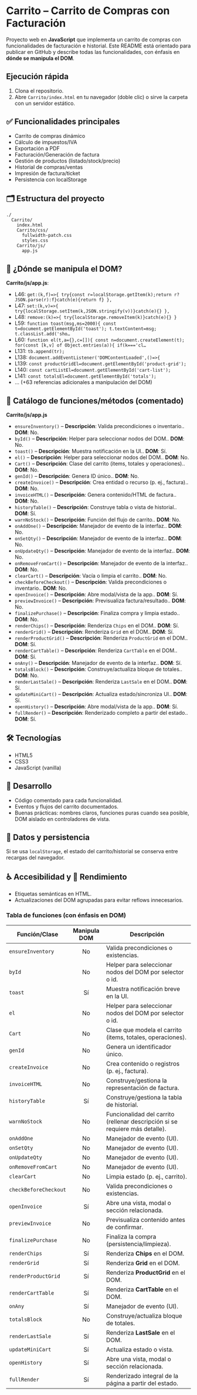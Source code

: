 # Carrito – Carrito de Compras con Facturación

Proyecto web en **JavaScript** que implementa un carrito de compras con funcionalidades de facturación e historial. Este README está orientado para publicar en GitHub y describe todas las funcionalidades, con énfasis en **dónde se manipula el DOM**.

##  Ejecución rápida

1. Clona el repositorio.
2. Abre `Carrito/index.html` en tu navegador (doble clic) o sirve la carpeta con un servidor estático.

## ✅ Funcionalidades principales

- Carrito de compras dinámico
- Cálculo de impuestos/IVA
- Exportación a PDF
- Facturación/Generación de factura
- Gestión de productos (listado/stock/precio)
- Historial de compras/ventas
- Impresión de factura/ticket
- Persistencia con localStorage

## 🗂️ Estructura del proyecto

```
./
  Carrito/
    index.html
    Carrito/css/
      fullwidth-patch.css
      styles.css
    Carrito/js/
      app.js
```
## 🧩 ¿Dónde se manipula el DOM?

**Carrito/js/app.js**:
- L46: `get:(k,f)=>{ try{const r=localStorage.getItem(k);return r?JSON.parse(r):f}catch(e){return f} },`
- L47: `set:(k,v)=>{ try{localStorage.setItem(k,JSON.stringify(v))}catch(e){} },`
- L48: `remove:(k)=>{ try{localStorage.removeItem(k)}catch(e){} }`
- L59: `function toast(msg,ms=2000){ const t=document.getElementById('toast'); t.textContent=msg; t.classList.add('sho…`
- L60: `function el(t,a={},c=[]){ const n=document.createElement(t); for(const [k,v] of Object.entries(a)){ if(k==='cl…`
- L131: `tb.append(tr);`
- L138: `document.addEventListener('DOMContentLoaded',()=>{`
- L139: `const productGridEl=document.getElementById('product-grid');`
- L140: `const cartListEl=document.getElementById('cart-list');`
- L141: `const totalsEl=document.getElementById('totals');`
- ... (+63 referencias adicionales a manipulación del DOM)

## 🔧 Catálogo de funciones/métodos (comentado)
**Carrito/js/app.js**
- `ensureInventory()` – **Descripción**: Valida precondiciones o inventario.. **DOM**: No.
- `byId()` – **Descripción**: Helper para seleccionar nodos del DOM.. **DOM**: No.
- `toast()` – **Descripción**: Muestra notificación en la UI.. **DOM**: Sí.
- `el()` – **Descripción**: Helper para seleccionar nodos del DOM.. **DOM**: No.
- `Cart()` – **Descripción**: Clase del carrito (items, totales y operaciones).. **DOM**: No.
- `genId()` – **Descripción**: Genera ID único.. **DOM**: No.
- `createInvoice()` – **Descripción**: Crea entidad o recurso (p. ej., factura).. **DOM**: No.
- `invoiceHTML()` – **Descripción**: Genera contenido/HTML de factura.. **DOM**: No.
- `historyTable()` – **Descripción**: Construye tabla o vista de historial.. **DOM**: Sí.
- `warnNoStock()` – **Descripción**: Función del flujo de carrito.. **DOM**: No.
- `onAddOne()` – **Descripción**: Manejador de evento de la interfaz.. **DOM**: No.
- `onSetQty()` – **Descripción**: Manejador de evento de la interfaz.. **DOM**: No.
- `onUpdateQty()` – **Descripción**: Manejador de evento de la interfaz.. **DOM**: No.
- `onRemoveFromCart()` – **Descripción**: Manejador de evento de la interfaz.. **DOM**: No.
- `clearCart()` – **Descripción**: Vacía o limpia el carrito.. **DOM**: No.
- `checkBeforeCheckout()` – **Descripción**: Valida precondiciones o inventario.. **DOM**: No.
- `openInvoice()` – **Descripción**: Abre modal/vista de la app.. **DOM**: Sí.
- `previewInvoice()` – **Descripción**: Previsualiza factura/resultado.. **DOM**: No.
- `finalizePurchase()` – **Descripción**: Finaliza compra y limpia estado.. **DOM**: No.
- `renderChips()` – **Descripción**: Renderiza `Chips` en el DOM.. **DOM**: Sí.
- `renderGrid()` – **Descripción**: Renderiza `Grid` en el DOM.. **DOM**: Sí.
- `renderProductGrid()` – **Descripción**: Renderiza `ProductGrid` en el DOM.. **DOM**: Sí.
- `renderCartTable()` – **Descripción**: Renderiza `CartTable` en el DOM.. **DOM**: Sí.
- `onAny()` – **Descripción**: Manejador de evento de la interfaz.. **DOM**: Sí.
- `totalsBlock()` – **Descripción**: Construye/actualiza bloque de totales.. **DOM**: No.
- `renderLastSale()` – **Descripción**: Renderiza `LastSale` en el DOM.. **DOM**: Sí.
- `updateMiniCart()` – **Descripción**: Actualiza estado/sincroniza UI.. **DOM**: Sí.
- `openHistory()` – **Descripción**: Abre modal/vista de la app.. **DOM**: Sí.
- `fullRender()` – **Descripción**: Renderizado completo a partir del estado.. **DOM**: Sí.

## 🛠️ Tecnologías
- HTML5
- CSS3
- JavaScript (vanilla)

## 🧪 Desarrollo
- Código comentado para cada funcionalidad.
- Eventos y flujos del carrito documentados.
- Buenas prácticas: nombres claros, funciones puras cuando sea posible, DOM aislado en controladores de vista.

## 💾 Datos y persistencia
Si se usa `localStorage`, el estado del carrito/historial se conserva entre recargas del navegador.

## ♿ Accesibilidad y 🔄 Rendimiento
- Etiquetas semánticas en HTML.
- Actualizaciones del DOM agrupadas para evitar reflows innecesarios.

### Tabla de funciones (con énfasis en DOM)

| Función/Clase | Manipula DOM | Descripción |
|---|:---:|---|
| `ensureInventory` | No | Valida precondiciones o existencias. |
| `byId` | No | Helper para seleccionar nodos del DOM por selector o id. |
| `toast` | Sí | Muestra notificación breve en la UI. |
| `el` | No | Helper para seleccionar nodos del DOM por selector o id. |
| `Cart` | No | Clase que modela el carrito (items, totales, operaciones). |
| `genId` | No | Genera un identificador único. |
| `createInvoice` | No | Crea contenido o registros (p. ej., factura). |
| `invoiceHTML` | No | Construye/gestiona la representación de factura. |
| `historyTable` | Sí | Construye/gestiona la tabla de historial. |
| `warnNoStock` | No | Funcionalidad del carrito (rellenar descripción si se requiere más detalle). |
| `onAddOne` | No | Manejador de evento (UI). |
| `onSetQty` | No | Manejador de evento (UI). |
| `onUpdateQty` | No | Manejador de evento (UI). |
| `onRemoveFromCart` | No | Manejador de evento (UI). |
| `clearCart` | No | Limpia estado (p. ej., carrito). |
| `checkBeforeCheckout` | No | Valida precondiciones o existencias. |
| `openInvoice` | Sí | Abre una vista, modal o sección relacionada. |
| `previewInvoice` | No | Previsualiza contenido antes de confirmar. |
| `finalizePurchase` | No | Finaliza la compra (persistencia/limpieza). |
| `renderChips` | Sí | Renderiza **Chips** en el DOM. |
| `renderGrid` | Sí | Renderiza **Grid** en el DOM. |
| `renderProductGrid` | Sí | Renderiza **ProductGrid** en el DOM. |
| `renderCartTable` | Sí | Renderiza **CartTable** en el DOM. |
| `onAny` | Sí | Manejador de evento (UI). |
| `totalsBlock` | No | Construye/actualiza bloque de totales. |
| `renderLastSale` | Sí | Renderiza **LastSale** en el DOM. |
| `updateMiniCart` | Sí | Actualiza estado o vista. |
| `openHistory` | Sí | Abre una vista, modal o sección relacionada. |
| `fullRender` | Sí | Renderizado integral de la página a partir del estado. |
